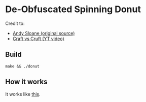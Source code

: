 # De-Obfuscated Spinning Donut

Credit to:
- [Andy Sloane (original source)](https://www.a1k0n.net/2006/09/15/obfuscated-c-donut.html)
- [Craft vs Cruft (YT video)](https://www.youtube.com/watch?v=BXSZ4_DKCBw)

## Build

```
make && ./donut
```

## How it works

It works like [this](https://www.a1k0n.net/2011/07/20/donut-math.html).
